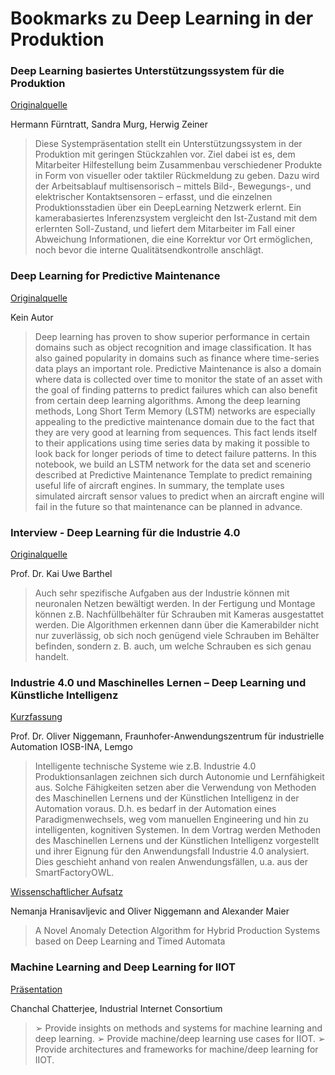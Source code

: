 # Bookmarks zu Deep Learning in der Produktion

### Deep Learning basiertes Unterstützungssystem für die Produktion

[Originalquelle](http://dl.mensch-und-computer.de/bitstream/handle/123456789/5076/F%C3%BCrntratt_Murg_Zeiner_2016.pdf)

Hermann Fürntratt, Sandra Murg, Herwig Zeiner

>Diese Systempräsentation stellt ein Unterstützungssystem in der Produktion mit geringen Stückzahlen
vor. Ziel dabei ist es, dem Mitarbeiter Hilfestellung beim Zusammenbau verschiedener Produkte in
Form von visueller oder taktiler Rückmeldung zu geben. Dazu wird der Arbeitsablauf multisensorisch
– mittels Bild-, Bewegungs-, und elektrischer Kontaktsensoren – erfasst, und die einzelnen
Produktionsstadien über ein DeepLearning Netzwerk erlernt. Ein kamerabasiertes Inferenzsystem
vergleicht den Ist-Zustand mit dem erlernten Soll-Zustand, und liefert dem Mitarbeiter im Fall einer
Abweichung Informationen, die eine Korrektur vor Ort ermöglichen, noch bevor die interne Qualitätsendkontrolle
anschlägt.

### Deep Learning for Predictive Maintenance

[Originalquelle](https://github.com/Azure/lstms_for_predictive_maintenance/blob/master/Deep%20Learning%20Basics%20for%20Predictive%20Maintenance.ipynb)

Kein Autor

>Deep learning has proven to show superior performance in certain domains such as object recognition and image classification. It has also gained popularity in domains such as finance where time-series data plays an important role. Predictive Maintenance is also a domain where data is collected over time to monitor the state of an asset with the goal of finding patterns to predict failures which can also benefit from certain deep learning algorithms. Among the deep learning methods, Long Short Term Memory (LSTM) networks are especially appealing to the predictive maintenance domain due to the fact that they are very good at learning from sequences. This fact lends itself to their applications using time series data by making it possible to look back for longer periods of time to detect failure patterns. In this notebook, we build an LSTM network for the data set and scenerio described at Predictive Maintenance Template to predict remaining useful life of aircraft engines. In summary, the template uses simulated aircraft sensor values to predict when an aircraft engine will fail in the future so that maintenance can be planned in advance.

### Interview - Deep Learning für die Industrie 4.0

[Originalquelle](https://connected-industry.com/2017/04/25/interview-deep-learning-industrie-4/)

Prof. Dr. Kai Uwe Barthel

> Auch sehr spezifische Aufgaben aus der Industrie können mit neuronalen Netzen bewältigt werden. In der Fertigung und Montage können z.B. Nachfüllbehälter für Schrauben mit Kameras ausgestattet werden. Die Algorithmen erkennen dann über die Kamerabilder nicht nur zuverlässig, ob sich noch genügend viele Schrauben im Behälter befinden, sondern z. B. auch, um welche Schrauben es sich genau handelt.

### Industrie 4.0 und Maschinelles Lernen – Deep Learning und Künstliche Intelligenz

[Kurzfassung](https://www.tae.de/fileadmin/Media/Kolloquien/Industrie_4.0/Abstracts/IoT_Niggemann_Abstract_Vorlage.pdf)

Prof. Dr. Oliver Niggemann, Fraunhofer-Anwendungszentrum für industrielle Automation IOSB-INA, Lemgo

>Intelligente technische Systeme wie z.B. Industrie 4.0 Produktionsanlagen zeichnen sich durch Autonomie und Lernfähigkeit aus. Solche Fähigkeiten setzen aber die Verwendung von Methoden des Maschinellen Lernens und der Künstlichen Intelligenz in der Automation voraus. D.h. es bedarf in der Automation eines Paradigmenwechsels, weg vom manuellen Engineering und hin zu intelligenten, kognitiven Systemen. In dem Vortrag werden Methoden des Maschinellen Lernens und der Künstlichen Intelligenz vorgestellt und ihrer Eignung für den Anwendungsfall Industrie 4.0 analysiert. Dies geschieht anhand von realen Anwendungsfällen, u.a. aus der SmartFactoryOWL.

[Wissenschaftlicher Aufsatz](http://dx-16.org/papers/DX-2016_17.pdf)

Nemanja Hranisavljevic and Oliver Niggemann and Alexander Maier

>A Novel Anomaly Detection Algorithm for Hybrid Production Systems based on Deep Learning and Timed Automata

### Machine Learning and Deep Learning for IIOT

[Präsentation](https://www.iiconsortium.org/pdf/Machine-Learning-and-Deep-Learning-for-IIoT.pdf)

Chanchal Chatterjee, Industrial Internet Consortium

> ➢ Provide insights on methods and systems for machine learning and deep learning.
➢ Provide machine/deep learning use cases for IIOT.
➢ Provide architectures and frameworks for machine/deep learning for IIOT.
